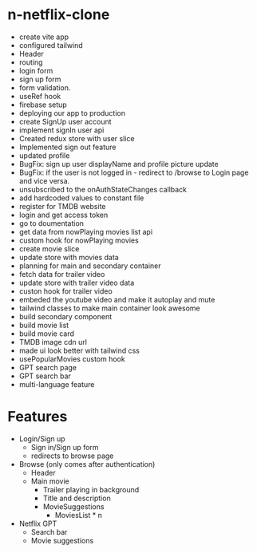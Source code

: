 # n-netflix-clone

- create vite app
- configured tailwind
- Header
- routing
- login form
- sign up form
- form validation.
- useRef hook
- firebase setup
- deploying our app to production
- create SignUp user account
- implement signIn user api
- Created redux store with user slice
- Implemented sign out feature
- updated profile
- BugFix: sign up user displayName and profile picture update
- BugFix: if the user is not logged in - redirect to /browse to Login page and vice versa.
- unsubscribed to the onAuthStateChanges callback
- add hardcoded values to constant file
- register for TMDB website
- login and get access token
- go to doumentation
- get data from nowPlaying movies list api
- custom hook for nowPlaying movies
- create movie slice
- update store with movies data
- planning for main and secondary container
- fetch data for trailer video
- update store with trailer video data
- custon hook for trailer video
- embeded the youtube video and make it autoplay and mute
- tailwind classes to make main container look awesome
- build secondary component
- build movie list
- build movie card
- TMDB image cdn url
- made ui look better with tailwind css
- usePopularMovies custom hook
- GPT search page
- GPT search bar
- multi-language feature

# Features

- Login/Sign up
  - Sign in/Sign up form
  - redirects to browse page
- Browse (only comes after authentication)
  - Header
  - Main movie
    - Trailer playing in background
    - Title and description
    - MovieSuggestions
      - MoviesList \* n
- Netflix GPT
  - Search bar
  - Movie suggestions
